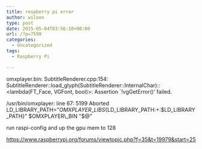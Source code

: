 ```yaml
---
title: respberry pi error
author: wiloon
type: post
date: 2015-05-04T03:56:10+00:00
url: /?p=7599
categories:
  - Uncategorized
tags:
  - Raspberry Pi

---
```

omxplayer.bin: SubtitleRenderer.cpp:154: SubtitleRenderer::load\_glyph(SubtitleRenderer::InternalChar)::<lambda(FT\_Face, VGFont, bool)>: Assertion \`!vgGetError()&#8217; failed.
  
/usr/bin/omxplayer: line 67: 5199 Aborted LD\_LIBRARY\_PATH="$OMXPLAYER\_LIBS${LD\_LIBRARY\_PATH:+:$LD\_LIBRARY\_PATH}" $OMXPLAYER\_BIN "$@"



run raspi-config and up the gpu mem to 128

https://www.raspberrypi.org/forums/viewtopic.php?f=35&t=19979&start=25
